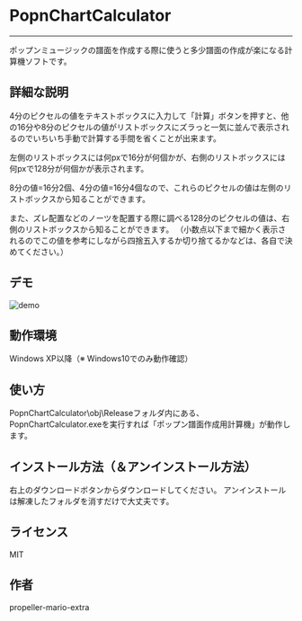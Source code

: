 # PopnChartCalculator
----

ポップンミュージックの譜面を作成する際に使うと多少譜面の作成が楽になる計算機ソフトです。

## 詳細な説明
4分のピクセルの値をテキストボックスに入力して「計算」ボタンを押すと、他の16分や8分のピクセルの値がリストボックスにズラっと一気に並んで表示されるのでいちいち手動で計算する手間を省くことが出来ます。

左側のリストボックスには何pxで16分が何個かが、右側のリストボックスには何pxで128分が何個かが表示されます。

8分の値=16分2個、4分の値=16分4個なので、これらのピクセルの値は左側のリストボックスから知ることができます。

また、ズレ配置などのノーツを配置する際に調べる128分のピクセルの値は、右側のリストボックスから知ることができます。
（小数点以下まで細かく表示されるのでこの値を参考にしながら四捨五入するか切り捨てるかなどは、各自で決めてください。）

## デモ
![demo](https://user-images.githubusercontent.com/55413970/65009020-387a7b80-d946-11e9-92ea-6617682b44c0.gif)

## 動作環境
Windows XP以降（※ Windows10でのみ動作確認）

## 使い方
PopnChartCalculator\obj\Releaseフォルダ内にある、PopnChartCalculator.exeを実行すれば「ポップン譜面作成用計算機」が動作します。

## インストール方法（＆アンインストール方法）
右上のダウンロードボタンからダウンロードしてください。
アンインストールは解凍したフォルダを消すだけで大丈夫です。

## ライセンス
MIT

## 作者
propeller-mario-extra
